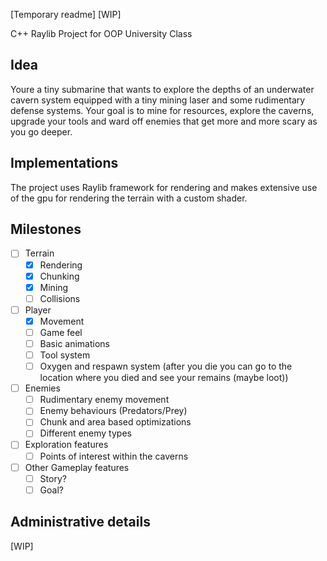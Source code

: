 [Temporary readme] [WIP]

C++ Raylib Project for OOP University Class

## Idea
  Youre a tiny submarine that wants to explore the depths of an underwater cavern system equipped with a tiny mining laser and some rudimentary defense systems. Your goal is to mine for resources, explore the caverns, upgrade your tools and ward off enemies that get more and more scary as you go deeper.

## Implementations
  The project uses Raylib framework for rendering and makes extensive use of the gpu for rendering the terrain with a custom shader.

## Milestones
- [ ] Terrain
  - [X] Rendering
  - [X] Chunking
  - [X] Mining
  - [ ] Collisions
- [ ] Player
  - [X] Movement
  - [ ] Game feel
  - [ ] Basic animations
  - [ ] Tool system
  - [ ] Oxygen and respawn system (after you die you can go to the location where you died and see your remains (maybe loot))
- [ ] Enemies
  - [ ] Rudimentary enemy movement
  - [ ] Enemy behaviours (Predators/Prey)
  - [ ] Chunk and area based optimizations
  - [ ] Different enemy types
- [ ] Exploration features
  - [ ] Points of interest within the caverns
- [ ] Other Gameplay features
  - [ ] Story?
  - [ ] Goal?

## Administrative details
[WIP]
